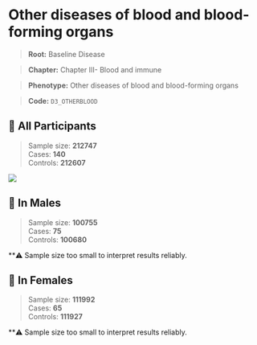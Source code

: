 # Other diseases of blood and blood-forming organs

> **Root:** Baseline Disease  

> **Chapter:** Chapter III- Blood and immune  

> **Phenotype:** Other diseases of blood and blood-forming organs  

> **Code:** `D3_OTHERBLOOD`

## 🧪 All Participants  
> Sample size: **212747**  
> Cases: **140**  
> Controls: **212607**
<img src="/Disease/Figures/ALL/Baseline/D3_OTHERBLOOD.png"/>
<CsvTable src="/Disease/Data/ALL/Baseline/LG_D3_OTHERBLOOD.csv" label="🔍 View full results" />

## 👨 In Males  
> Sample size: **100755**  
> Cases: **75**  
> Controls: **100680**

**⚠️ Sample size too small to interpret results reliably.

## 👩 In Females  
> Sample size: **111992**  
> Cases: **65**  
> Controls: **111927**

**⚠️ Sample size too small to interpret results reliably.
